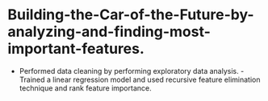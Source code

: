 # Building-the-Car-of-the-Future-by-analyzing-and-finding-most-important-features.
- Performed data cleaning by performing exploratory data analysis. - Trained a linear regression model and used recursive feature elimination technique and rank feature importance.
